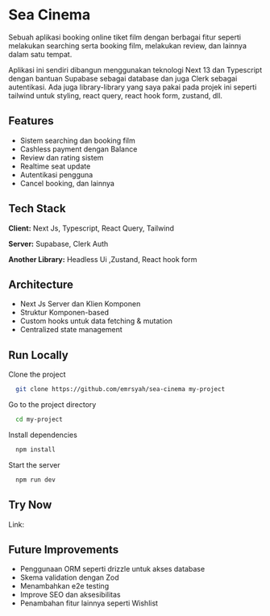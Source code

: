 
# Sea Cinema

Sebuah aplikasi booking online tiket film dengan berbagai fitur seperti melakukan searching serta booking film, melakukan review, dan lainnya dalam satu tempat.

Aplikasi ini sendiri dibangun menggunakan teknologi Next 13 dan Typescript dengan bantuan Supabase sebagai database dan juga Clerk sebagai autentikasi. Ada juga library-library yang saya pakai pada projek ini seperti tailwind untuk styling, react query, react hook form, zustand, dll.

## Features

- Sistem searching dan booking film
- Cashless payment dengan Balance
- Review dan rating sistem
- Realtime seat update
- Autentikasi pengguna
- Cancel booking, dan lainnya



## Tech Stack

**Client:** Next Js, Typescript, React Query, Tailwind

**Server:** Supabase, Clerk Auth

**Another Library:** Headless Ui ,Zustand, React hook form


## Architecture

- Next Js Server dan Klien Komponen
- Struktur Komponen-based
- Custom hooks untuk data fetching & mutation
- Centralized state management

## Run Locally

Clone the project

```bash
  git clone https://github.com/emrsyah/sea-cinema my-project
```

Go to the project directory

```bash
  cd my-project
```

Install dependencies

```bash
  npm install
```

Start the server

```bash
  npm run dev
```


## Try Now

Link: 


## Future Improvements

- Penggunaan ORM seperti drizzle untuk akses database
- Skema validation dengan Zod
- Menambahkan e2e testing
- Improve SEO dan aksesibilitas
- Penambahan fitur lainnya seperti Wishlist
